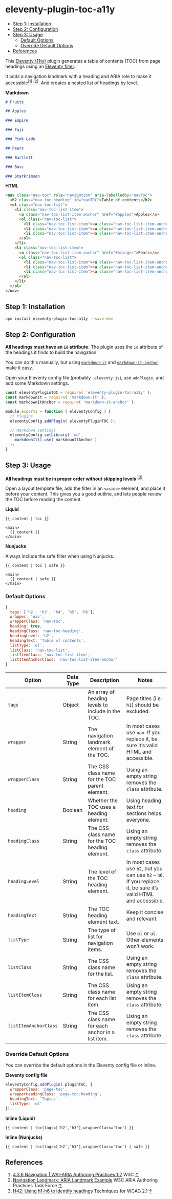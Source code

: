 # eleventy-plugin-toc-a11y

- [Step 1: Installation](#step-1-installation)
- [Step 2: Configuration](#step-2-configuration)
- [Step 3: Usage](#step-3-usage)
  - [Default Options](#default-options)
  - [Override Default Options](#override-default-options)
- [References](#references)

This [Eleventy (11ty)](https://www.11ty.dev/) plugin generates a table of contents (TOC) from page headings using an [Eleventy filter](https://www.11ty.dev/docs/filters/).

It adds a navigation landmark with a heading and ARIA role to make it accessible<sup id="fnRef1">[[1]](#fn1)</sup> <sup id="fnRef2">[[2]](#fn2)</sup>. And creates a nested list of headings by level.

**Markdown**
```markdown
# Fruits

## Apples

### Empire

### Fuji

### Pink Lady

## Pears

### Bartlett

### Bosc

### Starkrimson
```

**HTML**
```html
<nav class="nav-toc" role="navigation" aria-labelledby="navToc">
  <h2 class="nav-toc-heading" id="navTOC">Table of contents</h2>
  <ol class="nav-toc-list">
    <li class="nav-toc-list-item">
      <a class="nav-toc-list-item-anchor" href="#apples">Apples</a>
      <ol class="nav-toc-list">
        <li class="nav-toc-list-item"><a class="nav-toc-list-item-anchor" href="#empire">Empire</a></li>
        <li class="nav-toc-list-item"><a class="nav-toc-list-item-anchor" href="#fuji">Fuji</a></li>
        <li class="nav-toc-list-item"><a class="nav-toc-list-item-anchor" href="#pink-lady">Pink Lady</a></li>
      </ol>
    </li>
    <li class="nav-toc-list-item">
      <a class="nav-toc-list-item-anchor" href="#oranges">Pears</a>
      <ol class="nav-toc-list">
        <li class="nav-toc-list-item"><a class="nav-toc-list-item-anchor" href="#bartlett">Bartlett</a></li>
        <li class="nav-toc-list-item"><a class="nav-toc-list-item-anchor" href="#bosc">Bosc</a></li>
        <li class="nav-toc-list-item"><a class="nav-toc-list-item-anchor" href="#starkrimson">Starkrimson</a></li>
      </ol>
    </li>
  </ol>
</nav>
```

## Step 1: Installation

```sh
npm install eleventy-plugin-toc-a11y --save-dev
```

## Step 2: Configuration

**All headings must have an `id` attribute.** The plugin uses the `id` attribute of the headings it finds to build the navigation.

You can do this manually, but using [`markdown-it`](https://www.npmjs.com/package/markdown-it) and [`markdown-it-anchor`](https://www.npmjs.com/package/markdown-it-anchor) make it easy.

Open your Eleventy config file (probably `.eleventy.js`), use `addPlugin`, and add some Markdown settings.

```js
const eleventyPluginTOC = require( 'eleventy-plugin-toc-a11y' );
const markdownIt = require( 'markdown-it' );
const markdownItAnchor = require( 'markdown-it-anchor' );

module.exports = function ( eleventyConfig ) {
  // Plugins
  eleventyConfig.addPlugin( eleventyPluginTOC );

  // Markdown settings
  eleventyConfig.setLibrary( 'md',
    markdownIt().use( markdownItAnchor )
  );
}
```

## Step 3: Usage

**All headings must be in proper order without skipping levels** <sup id="fnRef3">[[3]](#fn3)</sup>.

Open a layout template file, add the filter in an `<aside>` element, and place it before your content. This gives you a good outline, and lets people review the TOC before reading the content.

**Liquid**
```liquid
{{ content | toc }}

<main>
  {{ content }}
</main>
```

**Nunjucks**

Always include the safe filter when using Nunjucks.

```njk
{{ content | toc | safe }}

<main>
  {{ content | safe }}
</main>
```

### Default Options

```js
{
  tags: ['h2', 'h3', 'h4', 'h5', 'h6'],
  wrapper: 'nav',
  wrapperClass: 'nav-toc',
  heading: true,
  headingClass: 'nav-toc-heading',
  headingLevel: 'h2',
  headingText: 'Table of contents',
  listType: 'ol',
  listClass: 'nav-toc-list',
  listItemClass: 'nav-toc-list-item',
  listItemAnchorClass: 'nav-toc-list-item-anchor'
}
```

| Option                | Data Type | Description                                        | Notes                                                                                                           |
| --------------------- | --------- | -------------------------------------------------- | --------------------------------------------------------------------------------------------------------------- |
| `tags`                | Object     | An array of heading levels to include in the TOC.  | Page titles (i.e. `h1`) should be excluded.                                                                     |
| `wrapper`             | String    | The navigation landmark element of the TOC.        | In most cases use `nav`. If you replace it, be sure it’s valid HTML and accessible.                             |
| `wrapperClass`        | String    | The CSS class name for the TOC parent element.     | Using an empty string removes the `class` attribute.                                                            |
| `heading`             | Boolean   | Whether the TOC uses a heading element.            | Using heading text for sections helps everyone.                                                                 |
| `headingClass`        | String    | The CSS class name for the TOC heading element.    | Using an empty string removes the `class` attribute.                                                            |
| `headingLevel`        | String    | The level of the TOC heading element.              | In most cases use `h2`, but you can use `h2` – `h6`. If you replace it, be sure it’s valid HTML and accessible. |
| `headingText`         | String    | The TOC heading element text.                      | Keep it concise and relevant.                                                                                   |
| `listType`            | String    | The type of list for navigation items.             | Use `ol` or `ul`. Other elements won’t work.                                                                    |
| `listClass`           | String    | The CSS class name for the list.                   | Using an empty string removes the `class` attribute.                                                            |
| `listItemClass`       | String    | The CSS class name for each list item.             | Using an empty string removes the `class` attribute.                                                            |
| `listItemAnchorClass` | String    | The CSS class name for each anchor in a list item. | Using an empty string removes the `class` attribute.                                                            |

### Override Default Options

You can override the default options in the Eleventy config file or inline.

**Eleventy config file**
```js
eleventyConfig.addPlugin( pluginToC, {
  wrapperClass: 'page-toc',
  wrapperHeadingClass: 'page-toc-heading',
  headingText: 'Topics',
  listType: 'ul'
});
```

**Inline (Liquid)**
```liquid
{{ content | toc(tags=['h2','h3'],wrapperClass='toc') }}
```

**Inline (Nunjucks)**
```liquid
{{ content | toc(tags=['h2','h3'],wrapperClass='toc') | safe }}
```

## References

1. <span id="fn1"></span>[4.3.6 Navigation | WAI-ARIA Authoring Practices 1.2](https://www.w3.org/TR/wai-aria-practices-1.2/#aria_lh_navigation) W3C [↑](#fnRef1)
1. <span id="fn2"></span>[Navigation Landmark: ARIA Landmark Example](https://www.w3.org/TR/wai-aria-practices-1.2/examples/landmarks/navigation.html) W3C ARIA Authoring Practices Task Force [↑](#fnRef2)
1. <span id="fn3"></span>[H42: Using h1-h6 to identify headings](https://www.w3.org/WAI/WCAG21/Techniques/html/H42) Techniques for WCAG 2.1 [↑](#fnRef3)